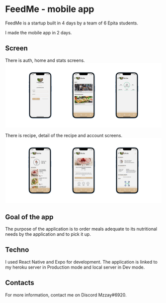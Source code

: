 # FeedMe - mobile app

FeedMe is a startup built in 4 days by a team of 6 Epita students.

I made the mobile app in 2 days.

## Screen 
There is auth, home and stats screens. 
![PAGE 1](https://github.com/Mzzay/feedme/blob/master/presentation/PAGE1.jpg)

There is recipe, detail of the recipe and account screens.
![PAGE 2](https://github.com/Mzzay/feedme/blob/master/presentation/PAGE2.jpg)

## Goal of the app
The purpose of the application is to order meals adequate to its nutritional needs by the application and to pick it up.

## Techno
I used React Native and Expo for development.
The application is linked to my heroku server in Production mode and local server in Dev mode. 

## Contacts
For more information, contact me on Discord Mzzay#6920.